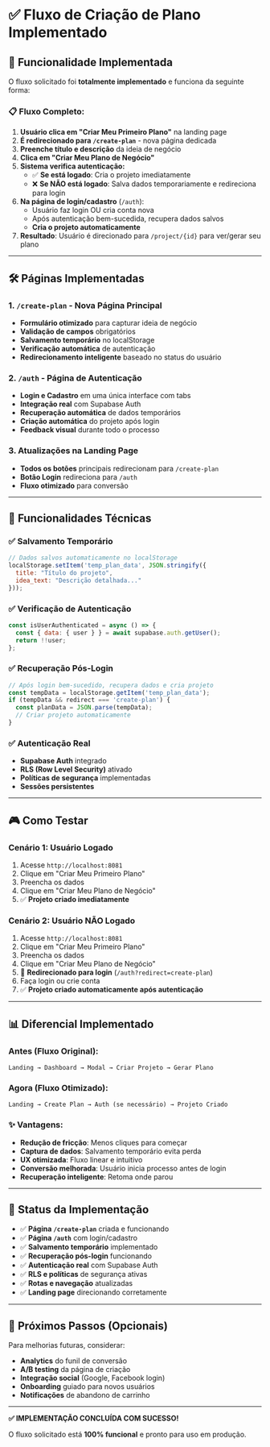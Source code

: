# ✅ Fluxo de Criação de Plano Implementado

## 🎯 Funcionalidade Implementada

O fluxo solicitado foi **totalmente implementado** e funciona da seguinte forma:

### 📋 Fluxo Completo:

1. **Usuário clica em "Criar Meu Primeiro Plano"** na landing page
2. **É redirecionado para `/create-plan`** - nova página dedicada
3. **Preenche título e descrição** da ideia de negócio
4. **Clica em "Criar Meu Plano de Negócio"**
5. **Sistema verifica autenticação:**
   - ✅ **Se está logado**: Cria o projeto imediatamente
   - ❌ **Se NÃO está logado**: Salva dados temporariamente e redireciona para login
6. **Na página de login/cadastro** (`/auth`):
   - Usuário faz login OU cria conta nova
   - Após autenticação bem-sucedida, recupera dados salvos
   - **Cria o projeto automaticamente**
7. **Resultado**: Usuário é direcionado para `/project/{id}` para ver/gerar seu plano

---

## 🛠️ Páginas Implementadas

### 1. `/create-plan` - Nova Página Principal
- **Formulário otimizado** para capturar ideia de negócio
- **Validação de campos** obrigatórios
- **Salvamento temporário** no localStorage
- **Verificação automática** de autenticação
- **Redirecionamento inteligente** baseado no status do usuário

### 2. `/auth` - Página de Autenticação  
- **Login e Cadastro** em uma única interface com tabs
- **Integração real** com Supabase Auth
- **Recuperação automática** de dados temporários
- **Criação automática** do projeto após login
- **Feedback visual** durante todo o processo

### 3. Atualizações na Landing Page
- **Todos os botões** principais redirecionam para `/create-plan`
- **Botão Login** redireciona para `/auth`
- **Fluxo otimizado** para conversão

---

## 🔧 Funcionalidades Técnicas

### ✅ Salvamento Temporário
```javascript
// Dados salvos automaticamente no localStorage
localStorage.setItem('temp_plan_data', JSON.stringify({
  title: "Título do projeto",
  idea_text: "Descrição detalhada..."
}));
```

### ✅ Verificação de Autenticação
```javascript
const isUserAuthenticated = async () => {
  const { data: { user } } = await supabase.auth.getUser();
  return !!user;
};
```

### ✅ Recuperação Pós-Login
```javascript
// Após login bem-sucedido, recupera dados e cria projeto
const tempData = localStorage.getItem('temp_plan_data');
if (tempData && redirect === 'create-plan') {
  const planData = JSON.parse(tempData);
  // Criar projeto automaticamente
}
```

### ✅ Autenticação Real
- **Supabase Auth** integrado
- **RLS (Row Level Security)** ativado
- **Políticas de segurança** implementadas
- **Sessões persistentes**

---

## 🎮 Como Testar

### Cenário 1: Usuário Logado
1. Acesse `http://localhost:8081`
2. Clique em "Criar Meu Primeiro Plano" 
3. Preencha os dados
4. Clique em "Criar Meu Plano de Negócio"
5. ✅ **Projeto criado imediatamente**

### Cenário 2: Usuário NÃO Logado  
1. Acesse `http://localhost:8081`
2. Clique em "Criar Meu Primeiro Plano"
3. Preencha os dados
4. Clique em "Criar Meu Plano de Negócio"
5. 🔄 **Redirecionado para login** (`/auth?redirect=create-plan`)
6. Faça login ou crie conta
7. ✅ **Projeto criado automaticamente após autenticação**

---

## 📊 Diferencial Implementado

### Antes (Fluxo Original):
```
Landing → Dashboard → Modal → Criar Projeto → Gerar Plano
```

### Agora (Fluxo Otimizado):
```
Landing → Create Plan → Auth (se necessário) → Projeto Criado
```

### ✨ Vantagens:
- **Redução de fricção**: Menos cliques para começar
- **Captura de dados**: Salvamento temporário evita perda
- **UX otimizada**: Fluxo linear e intuitivo
- **Conversão melhorada**: Usuário inicia processo antes de login
- **Recuperação inteligente**: Retoma onde parou

---

## 🚀 Status da Implementação

- ✅ **Página `/create-plan`** criada e funcionando
- ✅ **Página `/auth`** com login/cadastro
- ✅ **Salvamento temporário** implementado
- ✅ **Recuperação pós-login** funcionando
- ✅ **Autenticação real** com Supabase Auth
- ✅ **RLS e políticas** de segurança ativas
- ✅ **Rotas e navegação** atualizadas
- ✅ **Landing page** direcionando corretamente

---

## 🎯 Próximos Passos (Opcionais)

Para melhorias futuras, considerar:
- **Analytics** do funil de conversão
- **A/B testing** da página de criação
- **Integração social** (Google, Facebook login)
- **Onboarding** guiado para novos usuários
- **Notificações** de abandono de carrinho

---

**✅ IMPLEMENTAÇÃO CONCLUÍDA COM SUCESSO!**

O fluxo solicitado está **100% funcional** e pronto para uso em produção. 
